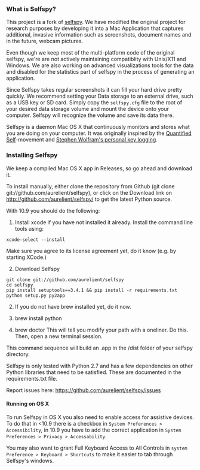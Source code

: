 ### What is Selfspy?
This project is a fork of [selfspy](https://github.com/gurgeh/selfspy). We have modified the original project for research purposes by developing it into a Mac Application that captures additional, invasive information such as screenshots, document names and in the future, webcam pictures.

Even though we keep most of the multi-platform code of the original selfspy, we're are not actively maintaining compatiblity with Unix/X11 and Windows. We are also working on advanced visualizations tools for the data and disabled for the statistics part of selfspy in the process of generating an application.

Since Selfspy takes regular screenshots it can fill your hard drive pretty quickly. We recommend setting your Data storage to an external drive, such as a USB key or SD card. Simply copy the `selfspy.cfg` file to the root of your desired data storage volume and mount the device onto your computer. Selfspy will recognize the volume and save its data there.

Selfspy is a daemon Mac OS X that continuously monitors and stores what you are doing on your computer. It was originally inspired by the [Quantified Self](http://en.wikipedia.org/wiki/Quantified_Self)-movement and [Stephen Wolfram's personal key logging](http://blog.stephenwolfram.com/2012/03/the-personal-analytics-of-my-life/).



### Installing Selfspy
We keep a compiled Mac OS X app in Releases, so go ahead and download it.

To install manually, either clone the repository from Github (git clone git://github.com/aurelient/selfspy), or click on the Download link on http://github.com/aurelient/selfspy/ to get the latest Python source.

With 10.9 you should do the following:

1. Install xcode if you have not installed it already. Install the command line tools using:

```
xcode-select --install
```

Make sure you agree to its license agreement yet, do it know (e.g. by starting XCode.)


2. Download Selfspy 

```
git clone git://github.com/aurelient/selfspy
cd selfspy
pip install setuptools==3.4.1 && pip install -r requirements.txt
python setup.py py2app
```


2. If you do not have brew installed yet, do it now.

3. brew install python

4. brew doctor
This will tell you modify your path with a oneliner. Do this. Then, open a new terminal session.

This command sequence will build an .app in the /dist folder of your selfspy directory.

Selfspy is only tested with Python 2.7 and has a few dependencies on other Python libraries that need to be satisfied. These are documented in the requirements.txt file.

Report issues here:
https://github.com/aurelient/selfspy/issues

#### Running on OS X
To run Selfspy in OS X you also need to enable access for assistive devices.
To do that in &lt;10.9 there is a checkbox in `System Preferences > Accessibility`,
in 10.9 you have to add the correct application in
`System Preferences > Privacy > Accessability`.

You may also want to grant Full Keyboard Access to All Controls in `system Preference > Keyboard > Shortcuts` to make it easier to tab through Selfspy's windows.
